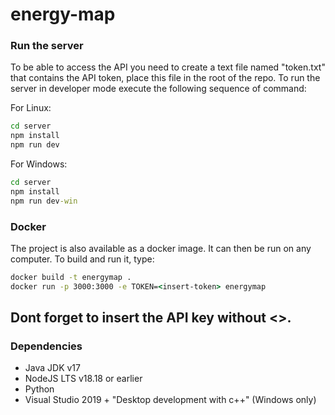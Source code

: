 # energy-map

### Run the server
To be able to access the API you need to create a text file named "token.txt" that contains the API token, place this file in the root of the repo.
To run the server in developer mode execute the following sequence of command:

For Linux:
```bash
cd server
npm install 
npm run dev
```
For Windows:
```bat
cd server
npm install
npm run dev-win
```

### Docker
The project is also available as a docker image. It can then be run on any computer.
To build and run it, type:
```bat
docker build -t energymap .
docker run -p 3000:3000 -e TOKEN=<insert-token> energymap
```
Dont forget to insert the API key without <>.
---

### Dependencies
- Java JDK v17
- NodeJS LTS v18.18 or earlier
- Python
- Visual Studio 2019 + "Desktop development with c++" (Windows only)
